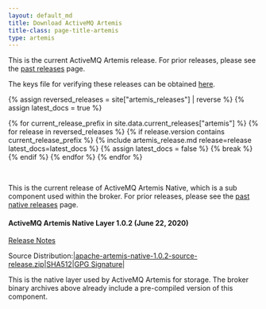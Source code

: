 ```yaml
---
layout: default_md
title: Download ActiveMQ Artemis
title-class: page-title-artemis
type: artemis
---
```


This is the current ActiveMQ Artemis release. For prior releases, please see the <a href="past_releases">past releases</a> page.

The keys file for verifying these releases can be obtained <a href="https://downloads.apache.org/activemq/KEYS">here</a>.

{% assign reversed_releases = site["artemis_releases"] | reverse %}
{% assign latest_docs = true %}

{% for current_release_prefix in site.data.current_releases["artemis"] %}
    {% for release in reversed_releases %}
        {% if release.version contains current_release_prefix %}
            {% include artemis_release.md release=release latest_docs=latest_docs %}
            {% assign latest_docs = false %}
            {% break %}
        {% endif %}
    {% endfor %}
{% endfor %}

<br/>


This is the current release of ActiveMQ Artemis Native, which is a sub component used within the broker. For prior releases, please see the <a href="past_native_releases">past native releases</a> page.

#### ActiveMQ Artemis Native Layer 1.0.2  (June  22, 2020)

[Release Notes](release-notes-native-1.0.2)

Source Distribution:|[apache-artemis-native-1.0.2-source-release.zip](https://www.apache.org/dyn/closer.cgi?filename=activemq/activemq-artemis-native/1.0.2/activemq-artemis-native-1.0.2-source-release.zip&action=download)|[SHA512](https://downloads.apache.org/activemq/activemq-artemis-native/1.0.2/activemq-artemis-native-1.0.2-source-release.zip.sha512)|[GPG Signature](https://downloads.apache.org/activemq/activemq-artemis-native/1.0.2/activemq-artemis-native-1.0.2-source-release.zip.asc)|

This is the native layer used by ActiveMQ Artemis for storage. The broker binary archives above already include a pre-compiled version of this component.
